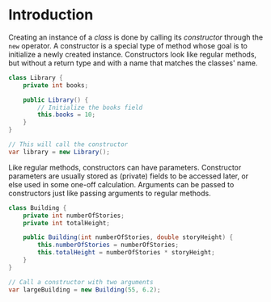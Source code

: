 # Introduction

Creating an instance of a _class_ is done by calling its _constructor_ through the `new` operator. A constructor is a special type of method whose goal is to initialize a newly created instance. Constructors look like regular methods, but without a return type and with a name that matches the classes' name.

```java
class Library {
    private int books;

    public Library() {
        // Initialize the books field
        this.books = 10;
    }
}

// This will call the constructor
var library = new Library();
```

Like regular methods, constructors can have parameters. Constructor parameters are usually stored as (private) fields to be accessed later, or else used in some one-off calculation. Arguments can be passed to constructors just like passing arguments to regular methods.

```java
class Building {
    private int numberOfStories;
    private int totalHeight;

    public Building(int numberOfStories, double storyHeight) {
        this.numberOfStories = numberOfStories;
        this.totalHeight = numberOfStories * storyHeight;
    }
}

// Call a constructor with two arguments
var largeBuilding = new Building(55, 6.2);
```
